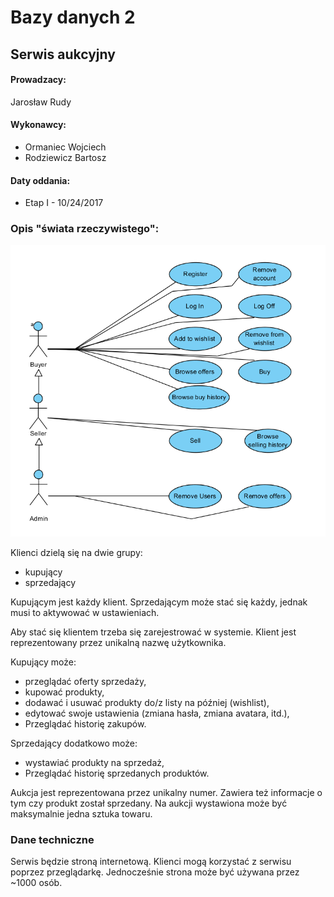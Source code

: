# Bazy danych 2
## Serwis aukcyjny
#### Prowadzacy:
Jarosław Rudy

#### Wykonawcy:
* Ormaniec Wojciech  
* Rodziewicz Bartosz

#### Daty oddania:
* Etap I - 10/24/2017

### Opis "świata rzeczywistego":

![Use Case Diagram](useCases.jpg "Use case diagram")

Klienci dzielą się na dwie grupy:
* kupujący
* sprzedający

Kupującym jest każdy klient. Sprzedającym może stać się każdy, jednak musi to
aktywować w ustawieniach.

Aby stać się klientem trzeba się zarejestrować w systemie. Klient jest
reprezentowany przez unikalną nazwę użytkownika.

Kupujący może:
* przeglądać oferty sprzedaży,
* kupować produkty,
* dodawać i usuwać produkty do/z listy na później (wishlist),
* edytować swoje ustawienia (zmiana hasła, zmiana avatara, itd.),
* Przeglądać historię zakupów.

Sprzedający dodatkowo może:
* wystawiać produkty na sprzedaż,
* Przeglądać historię sprzedanych produktów.

Aukcja jest reprezentowana przez unikalny numer. Zawiera też informacje o tym
czy produkt został sprzedany. Na aukcji wystawiona może być maksymalnie jedna
sztuka towaru.

### Dane techniczne

Serwis będzie stroną internetową. Klienci mogą korzystać z serwisu poprzez
przeglądarkę. Jednocześnie strona może być używana przez ~1000 osób.
